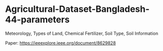 # Agricultural-Dataset-Bangladesh-44-parameters

Meteorology, Types of Land, Chemical Fertilizer, Soil Type, Soil Information

Paper: https://ieeexplore.ieee.org/document/8629828
